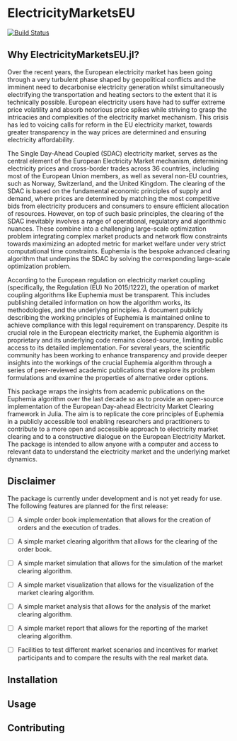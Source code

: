 # ElectricityMarketsEU

[![Build Status](https://github.com/""/ElectricityMarketsEU.jl/actions/workflows/CI.yml/badge.svg?branch=main)](https://github.com/""/ElectricityMarketsEU.jl/actions/workflows/CI.yml?query=branch%3Amain)

## Why ElectricityMarketsEU.jl?

Over the recent years, the European electricity market has been going through a very turbulent phase shaped by geopolitical conflicts and the imminent need to decarbonise electricity generation whilst simultaneously electrifying the transportation and heating sectors to the extent that it is technically possible. European electricity users have had to suffer extreme price volatility and absorb notorious price spikes while striving to grasp the intricacies and complexities of the electricity market mechanism. This crisis has led to voicing calls for reform in the EU electricity market,  towards greater transparency in the way prices are determined and ensuring electricity affordability. 
 
The Single Day-Ahead Coupled (SDAC) electricity market, serves as the central element of the European Electricity Market mechanism, determining electricity prices and cross-border trades across 36 countries, including most of the European Union members, as well as several non-EU countries, such as Norway, Switzerland, and the United Kingdom. The clearing of the SDAC is based on the fundamental economic principles of supply and demand, where prices are determined by matching the most competitive bids from electricity producers and consumers to ensure efficient allocation of resources. However, on top of such basic principles, the clearing of the SDAC inevitably involves a range of operational, regulatory and algorithmic nuances. These combine into a challenging large-scale optimization problem integrating complex market products and network flow constraints towards maximizing an adopted metric for market welfare under very strict computational time constraints. Euphemia is the bespoke advanced clearing algorithm that underpins the SDAC by solving the corresponding large-scale optimization problem.

According to the European regulation on electricity market coupling (specifically, the Regulation (EU) No 2015/1222), the operation of market coupling algorithms like Euphemia must be transparent. This includes publishing detailed information on how the algorithm works, its methodologies, and the underlying principles. A document publicly describing the working principles of Euphemia is maintained online to achieve compliance with this legal requirement on transparency. Despite its crucial role in the European electricity market, the Euphemia algorithm is proprietary and its underlying code remains closed-source, limiting public access to its detailed implementation. For several years, the scientific community has been working to enhance transparency and provide deeper insights into the workings of the crucial Euphemia algorithm through a series of peer-reviewed academic publications that explore its problem formulations and examine the properties of alternative order options.

This package wraps the insights from academic publications on the Euphemia algorithm over the last decade so as to provide an open-source implementation of the European Day-ahead Electricity Market Clearing framework in Julia. The aim is to replicate the core principles of Euphemia in a publicly accessible tool enabling researchers and practitioners to contribute to a more open and accessible approach to electricity market clearing and to a constructive dialogue on the European Electricity Market. The package is intended to allow anyone with a computer and access to relevant data to understand the electricity market  and the underlying market dynamics.

## Disclaimer

The package is currently under development and is not yet ready for use. The following features are planned for the first release:

- [ ] A simple order book implementation that allows for the creation of orders and the execution of trades.
- [ ] A simple market clearing algorithm that allows for the clearing of the order book.
- [ ] A simple market simulation that allows for the simulation of the market clearing algorithm.
- [ ] A simple market visualization that allows for the visualization of the market clearing algorithm.
- [ ] A simple market analysis that allows for the analysis of the market clearing algorithm.
- [ ] A simple market report that allows for the reporting of the market clearing algorithm.
- [ ] Facilities to test different market scenarios and incentives for market participants and to compare the results with the real market data.


## Installation

## Usage

## Contributing


